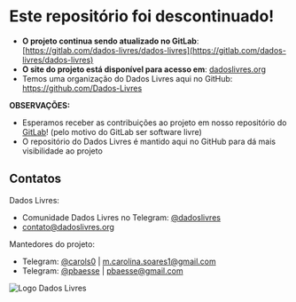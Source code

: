 # Este repositório foi descontinuado!

- **O projeto continua sendo atualizado no GitLab**: [https://gitlab.com/dados-livres/dados-livres](https://gitlab.com/dados-livres/dados-livres)
- **O site do projeto está disponível para acesso em**: [dadoslivres.org](https://dadoslivres.org/)
- Temos uma organização do Dados Livres aqui no GitHub: https://github.com/Dados-Livres

**OBSERVAÇÕES:**

- Esperamos receber as contribuições ao projeto em nosso repositório do [GitLab](https://gitlab.com/dados-livres/dados-livres)! (pelo motivo do GitLab ser software livre)
- O repositório do Dados Livres é mantido aqui no GitHub para dá mais visibilidade ao projeto

## Contatos

Dados Livres:

- Comunidade Dados Livres no Telegram: [@dadoslivres](https://t.me/dadoslivres)
- contato@dadoslivres.org

Mantedores do projeto:

- Telegram: [@carols0](https://t.me/carols0) | m.carolina.soares1@gmail.com 
- Telegram: [@pbaesse](https://t.me/pbaesse) | pbaesse@gmail.com

![Logo Dados Livres](logoprovisoria.png)
